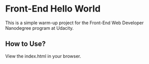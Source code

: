 Front-End Hello World
=====================

This is a simple warm-up project for the Front-End Web Developer Nanodegree program at Udacity.


How to Use?
-----------

View the index.html in your browser.
